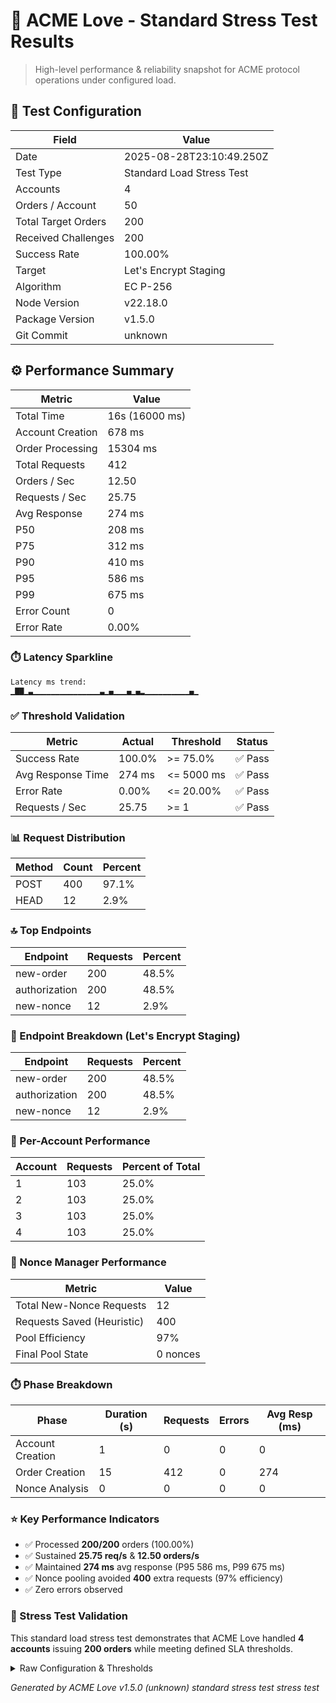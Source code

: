 # 🚀 ACME Love - Standard Stress Test Results

> High-level performance & reliability snapshot for ACME protocol operations under configured load.

## 🧪 Test Configuration
| Field | Value |
|-------|-------|
| Date | 2025-08-28T23:10:49.250Z |
| Test Type | Standard Load Stress Test |
| Accounts | 4 |
| Orders / Account | 50 |
| Total Target Orders | 200 |
| Received Challenges | 200 |
| Success Rate | 100.00% |
| Target | Let's Encrypt Staging |
| Algorithm | EC P-256 |
| Node Version | v22.18.0 |
| Package Version | v1.5.0 |
| Git Commit | unknown |

## ⚙️ Performance Summary
| Metric | Value |
|--------|-------|
| Total Time | 16s (16000 ms) |
| Account Creation | 678 ms |
| Order Processing | 15304 ms |
| Total Requests | 412 |
| Orders / Sec | 12.50 |
| Requests / Sec | 25.75 |
| Avg Response | 274 ms |
| P50 | 208 ms |
| P75 | 312 ms |
| P90 | 410 ms |
| P95 | 586 ms |
| P99 | 675 ms |
| Error Count | 0 |
| Error Rate | 0.00% |

### ⏱️ Latency Sparkline
```
Latency ms trend:
▁▇▇▁▃▁▁▁▁▁▁▁▁▁▁▁▁▁▁▁▃▁▄▁▁▁▄▁▄▂▁▁▁▁▁▁▁▁▁▁▄▁
```

### ✅ Threshold Validation
| Metric | Actual | Threshold | Status |
|--------|--------|-----------|--------|
| Success Rate | 100.0% | >= 75.0% | ✅ Pass |
| Avg Response Time | 274 ms | <= 5000 ms | ✅ Pass |
| Error Rate | 0.00% | <= 20.00% | ✅ Pass |
| Requests / Sec | 25.75 | >= 1 | ✅ Pass |

### 📊 Request Distribution
| Method | Count | Percent |
|--------|-------|---------|
| POST | 400 | 97.1% |
| HEAD | 12 | 2.9% |

### 🔝 Top Endpoints
| Endpoint | Requests | Percent |
|----------|----------|---------|
| new-order | 200 | 48.5% |
| authorization | 200 | 48.5% |
| new-nonce | 12 | 2.9% |

### 🧩 Endpoint Breakdown (Let's Encrypt Staging)
| Endpoint | Requests | Percent |
|----------|----------|---------|
| new-order | 200 | 48.5% |
| authorization | 200 | 48.5% |
| new-nonce | 12 | 2.9% |

### 👥 Per-Account Performance
| Account | Requests | Percent of Total |
|---------|----------|------------------|
| 1 | 103 | 25.0% |
| 2 | 103 | 25.0% |
| 3 | 103 | 25.0% |
| 4 | 103 | 25.0% |

### 🔐 Nonce Manager Performance
| Metric | Value |
|--------|-------|
| Total New-Nonce Requests | 12 |
| Requests Saved (Heuristic) | 400 |
| Pool Efficiency | 97% |
| Final Pool State | 0 nonces |

### ⏱️ Phase Breakdown
| Phase | Duration (s) | Requests | Errors | Avg Resp (ms) |
|-------|--------------|----------|--------|---------------|
| Account Creation | 1 | 0 | 0 | 0 |
| Order Creation | 15 | 412 | 0 | 274 |
| Nonce Analysis | 0 | 0 | 0 | 0 |

### ⭐ Key Performance Indicators
- ✅ Processed **200/200** orders (100.00%)
- ✅ Sustained **25.75 req/s** & **12.50 orders/s**
- ✅ Maintained **274 ms** avg response (P95 586 ms, P99 675 ms)
- ✅ Nonce pooling avoided **400** extra requests (97% efficiency)
- ✅ Zero errors observed

### 🧾 Stress Test Validation
This standard load stress test demonstrates that ACME Love handled **4 accounts** issuing **200 orders** while meeting defined SLA thresholds.

<details><summary>Raw Configuration & Thresholds</summary>

```json
{
  "name": "Standard Stress Test",
  "TOTAL_ACCOUNTS": 4,
  "ORDERS_PER_ACCOUNT": 50,
  "TOTAL_ORDERS": 200,
  "batchSize": 10,
  "thresholds": {
    "minSuccessRate": 0.75,
    "maxAvgResponseTimeMs": 5000,
    "maxErrorRate": 0.2,
    "minRequestsPerSecond": 1
  }
}
```

</details>

_Generated by ACME Love v1.5.0 (unknown) standard stress test stress test_
